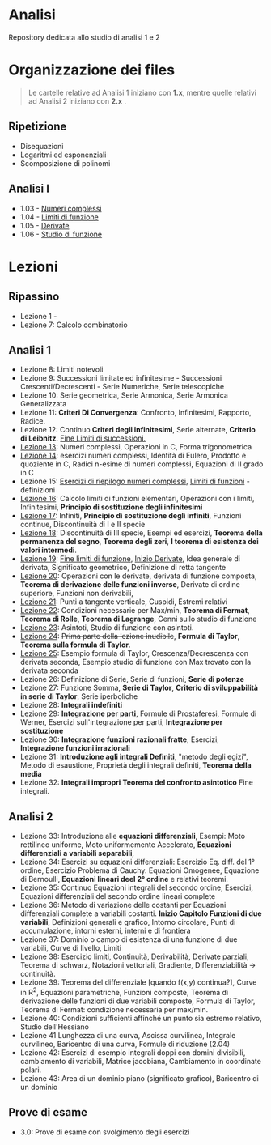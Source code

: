# Analisi
Repository dedicata allo studio di analisi 1 e 2

# Organizzazione dei files

> Le cartelle relative ad Analisi 1 iniziano con **1.x**, mentre quelle relativi ad Analisi 2 iniziano con **2.x** .
## Ripetizione
- Disequazioni
- Logaritmi ed esponenziali
- Scomposizione di polinomi

## Analisi I
- 1.03 - [Numeri complessi](https://github.com/follen99/Analisi/tree/main/Appunti/1.03%20-%20Numeri%20Complessi)
- 1.04 - [Limiti di funzione](https://github.com/follen99/Analisi/tree/main/Appunti/1.04%20-%20Limiti%20Di%20Funzioni)
- 1.05 - [Derivate](https://github.com/follen99/Analisi/tree/main/Appunti/1.05%20-%20Derivate)
- 1.06 - [Studio di funzione](https://github.com/follen99/Analisi/tree/main/Appunti/1.06%20-%20Studio%20Di%20Funzione)

# Lezioni
## Ripassino
- Lezione 1 - 
- Lezione 7: Calcolo combinatorio

## Analisi 1
- Lezione 8: Limiti notevoli
- Lezione 9: Successioni limitate ed infinitesime - Successioni Crescenti/Decrescenti - Serie Numeriche, Serie telescopiche
- Lezione 10: Serie geometrica, Serie Armonica, Serie Armonica Generalizzata
- Lezione 11: **Criteri Di Convergenza**: Confronto, Infinitesimi, Rapporto, Radice.
- Lezione 12: Continuo **Criteri degli infinitesimi**, Serie alternate, **Criterio di Leibnitz**. <u>Fine Limiti di successioni.</u>
- [Lezione 13](https://github.com/follen99/Analisi/blob/main/Appunti/1.04-Numeri%20Complessi/Lezione%2013.pdf): Numeri complessi, Operazioni in C, Forma trigonometrica
- [Lezione 14](https://github.com/follen99/Analisi/blob/main/Appunti/1.04-Numeri%20Complessi/Lezione%2014.pdf): esercizi numeri complessi, Identità di Eulero, Prodotto e quoziente in C, Radici n-esime di numeri complessi, Equazioni di II grado in C
- Lezione 15: [Esercizi di riepilogo numeri complessi](https://github.com/follen99/Analisi/blob/main/Appunti/1.03%20-%20Numeri%20Complessi/Lezione%2015.pdf), [Limiti di funzioni](https://github.com/follen99/Analisi/blob/main/Appunti/1.04%20-%20Limiti%20Di%20Funzioni/Lezione%2015.pdf) - definizioni
- [Lezione 16](https://github.com/follen99/Analisi/blob/main/Appunti/1.04%20-%20Limiti%20Di%20Funzioni/Lezione%2016.pdf): Calcolo limiti di funzioni elementari, Operazioni con i limiti, Infinitesimi, **Principio di sostituzione degli infinitesimi**
- [Lezione 17](https://github.com/follen99/Analisi/blob/main/Appunti/1.04%20-%20Limiti%20Di%20Funzioni/Lezione%2017.pdf): Infiniti, **Principio di sostituzione degli infiniti**, Funzioni continue, Discontinuità di I e II specie
- [Lezione 18](https://github.com/follen99/Analisi/blob/main/Appunti/1.04%20-%20Limiti%20Di%20Funzioni/Lezione%2018.pdf): Discontinuità di III specie, Esempi ed esercizi, **Teorema della permanenza del segno**, **Teorema degli zeri**, **I teorema di esistenza dei valori intermedi**.
- [Lezione 19](https://github.com/follen99/Analisi/blob/main/Appunti/1.05%20-%20Derivate/Lezione%2019.pdf): [Fine limiti di funzione](https://github.com/follen99/Analisi/blob/main/Appunti/1.04%20-%20Limiti%20Di%20Funzioni/Lezione%2019.pdf), [Inizio Derivate](https://github.com/follen99/Analisi/blob/main/Appunti/1.05%20-%20Derivate/Lezione%2019.pdf), Idea generale di derivata, Significato geometrico, Definizione di retta tangente
- [Lezione 20](https://github.com/follen99/Analisi/blob/main/Appunti/1.05%20-%20Derivate/Lezione%2020.pdf): Operazioni con le derivate, derivata di funzione composta, **Teorema di derivazione delle funzioni inverse**, Derivate di ordine superiore, Funzioni non derivabili,
- [Lezione 21](https://github.com/follen99/Analisi/blob/main/Appunti/1.05%20-%20Derivate/Lezione%2021.pdf): Punti a tangente verticale, Cuspidi, Estremi relativi
- [Lezione 22](https://github.com/follen99/Analisi/blob/main/Appunti/1.05%20-%20Derivate/Lezione%2022.pdf): Condizioni necessarie per Max/min, **Teorema di Fermat**, **Teorema di Rolle**, **Teorema di Lagrange**, Cenni sullo studio di funzione
- [Lezione 23](https://github.com/follen99/Analisi/blob/main/Appunti/1.06%20-%20Studio%20Di%20Funzione/Lezione%2023.pdf): Asintoti, Studio di funzione con asintoti.
- [Lezione 24](https://github.com/follen99/Analisi/blob/main/Appunti/1.06%20-%20Studio%20Di%20Funzione/Lezione%2024.pdf): ~~Prima parte della lezione inudibile~~, **Formula di Taylor**, **Teorema sulla formula di Taylor**.
- [Lezione 25](https://github.com/follen99/Analisi/blob/main/Appunti/1.06%20-%20Studio%20Di%20Funzione/Lezione%2025.pdf): Esempio formula di Taylor, Crescenza/Decrescenza con derivata seconda, Esempio studio di funzione con Max trovato con la derivata seconda
- Lezione 26: Definizione di Serie, Serie di funzioni, **Serie di potenze**
- Lezione 27: Funzione Somma, **Serie di Taylor**, **Criterio di sviluppabilità in serie di Taylor**, Serie iperboliche 
- Lezione 28: **Integrali indefiniti**
- Lezione 29: **Integrazione per parti**, Formule di Prostaferesi, Formule di Werner, Esercizi sull'integrazione per parti, **Integrazione per sostituzione**
- Lezione 30: **Integrazione funzioni razionali fratte**, Esercizi, **Integrazione funzioni irrazionali**
- Lezione 31: **Introduzione agli integrali Definiti**, "metodo degli egizi", Metodo di esaustione, Proprietà degli integrali definiti, **Teorema della media**
- Lezione 32: **Integrali impropri** **Teorema del confronto asintotico** Fine integrali.

## Analisi 2
- Lezione 33: Introduzione alle **equazioni differenziali**, Esempi: Moto rettilineo uniforme, Moto uniformemente Accelerato, **Equazioni differenziali a variabili separabili**, 
- Lezione 34: Esercizi su equazioni differenziali: Esercizio Eq. diff. del 1° ordine, Esercizio Problema di Cauchy. Equazioni Omogenee, Equazione di Bernoulli, **Equazioni lineari deel 2° ordine** e relativi teoremi.
- Lezione 35: Continuo Equazioni integrali del secondo ordine, Esercizi, Equazioni differenziali del secondo ordine lineari complete 
- Lezione 36: Metodo di variazione delle costanti per Equazioni differenziali complete a variabili costanti.			**Inizio Capitolo Funzioni di due variabili**,  Definizioni generali e grafico, Intorno circolare, Punti di accumulazione, intorni esterni, interni e di frontiera
- Lezione 37: Dominio o campo di esistenza di una funzione di due variabili, Curve di livello, Limiti 
- Lezione 38: Esercizio limiti, Continuità, Derivabilità, Derivate parziali, Teorema di schwarz, Notazioni vettoriali, Gradiente, Differenziabilità -> continuità.
- Lezione 39: Teorema del differenziale [quando f(x,y) continua?], Curve in R<sup>2</sup>, Equazioni parametriche, Funzioni composte, Teorema di derivazione delle funzioni di due variabili composte, Formula di Taylor, Teorema di Fermat: condizione necessaria per max/min.
- Lezione 40: Condizioni sufficienti affinché un punto sia estremo relativo, Studio dell'Hessiano
- Lezione 41 Lunghezza di una curva, Ascissa curvilinea, Integrale curvilineo, Baricentro di una curva, Formule di riduzione (2.04)
- Lezione 42: Esercizi di esempio integrali doppi con domini divisibili, cambiamento di variabili, Matrice jacobiana, Cambiamento in coordinate polari.
- Lezione 43: Area di un dominio piano (significato grafico), Baricentro di un dominio

## Prove di esame
- 3.0: Prove di esame con svolgimento degli esercizi
 




